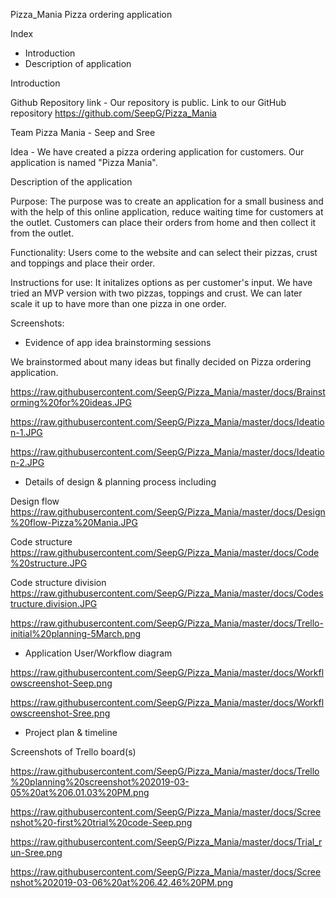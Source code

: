 
Pizza_Mania
Pizza ordering application

Index

- Introduction
- Description of application

Introduction

Github Repository link - Our repository is public. Link to our GitHub repository https://github.com/SeepG/Pizza_Mania

Team Pizza Mania - Seep and Sree

Idea - We have created a pizza ordering application for customers. Our application is named "Pizza Mania". 

Description of the application

Purpose: The purpose was to create an application for a small business and with the help of this online application, reduce waiting time for customers at the outlet. Customers can place their orders from home and then collect it from the outlet.

Functionality: Users come to the website and can select their pizzas, crust and toppings and place their order.

Instructions for use:
It initalizes options as per customer's input. We have tried an MVP version with two pizzas, toppings and crust. We can later scale it up to have more than one pizza in one order.

Screenshots:

-  Evidence of app idea brainstorming sessions

We brainstormed about many ideas but finally decided on Pizza ordering application.

https://raw.githubusercontent.com/SeepG/Pizza_Mania/master/docs/Brainstorming%20for%20ideas.JPG

https://raw.githubusercontent.com/SeepG/Pizza_Mania/master/docs/Ideation-1.JPG

https://raw.githubusercontent.com/SeepG/Pizza_Mania/master/docs/Ideation-2.JPG

-  Details of design & planning process including

Design flow 
https://raw.githubusercontent.com/SeepG/Pizza_Mania/master/docs/Design%20flow-Pizza%20Mania.JPG

Code structure
https://raw.githubusercontent.com/SeepG/Pizza_Mania/master/docs/Code%20structure.JPG

Code structure division
https://raw.githubusercontent.com/SeepG/Pizza_Mania/master/docs/Codestructure.division.JPG

https://raw.githubusercontent.com/SeepG/Pizza_Mania/master/docs/Trello-initial%20planning-5March.png

-  Application User/Workflow diagram

https://raw.githubusercontent.com/SeepG/Pizza_Mania/master/docs/Workflowscreenshot-Seep.png

https://raw.githubusercontent.com/SeepG/Pizza_Mania/master/docs/Workflowscreenshot-Sree.png

-  Project plan & timeline

Screenshots of Trello board(s)

https://raw.githubusercontent.com/SeepG/Pizza_Mania/master/docs/Trello%20planning%20screenshot%202019-03-05%20at%206.01.03%20PM.png

https://raw.githubusercontent.com/SeepG/Pizza_Mania/master/docs/Screenshot%20-first%20trial%20code-Seep.png

https://raw.githubusercontent.com/SeepG/Pizza_Mania/master/docs/Trial_run-Sree.png

https://raw.githubusercontent.com/SeepG/Pizza_Mania/master/docs/Screenshot%202019-03-06%20at%206.42.46%20PM.png
